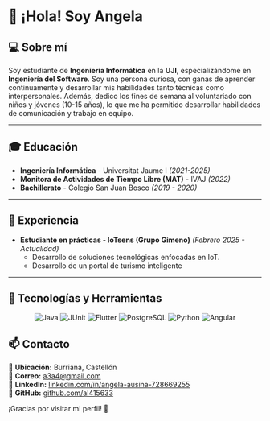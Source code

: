 # 👋 ¡Hola! Soy Angela

## 💻 Sobre mí

Soy estudiante de **Ingeniería Informática** en la **UJI**, especializándome en **Ingeniería del Software**. Soy una persona curiosa, con ganas de aprender continuamente y desarrollar mis habilidades tanto técnicas como interpersonales.
Además, dedico los fines de semana al voluntariado con niños y jóvenes (10-15 años), lo que me ha permitido desarrollar habilidades de comunicación y trabajo en equipo.

---

## 🎓 Educación

- **Ingeniería Informática** - Universitat Jaume I *(2021-2025)*
- **Monitora de Actividades de Tiempo Libre (MAT)** - IVAJ *(2022)*
- **Bachillerato** - Colegio San Juan Bosco *(2019 - 2020)*

---

## 💼 Experiencia

- **Estudiante en prácticas - loTsens (Grupo Gimeno)** *(Febrero 2025 - Actualidad)*
  - Desarrollo de soluciones tecnológicas enfocadas en IoT.
  - Desarrollo de un portal de turismo inteligente
---

## 🚀 Tecnologías y Herramientas

<p align="center">
  <img src="https://img.shields.io/badge/Java-ED8B00?style=for-the-badge&logo=java&logoColor=white" alt="Java" />
  <img src="https://img.shields.io/badge/JUnit-25A162?style=for-the-badge&logo=junit5&logoColor=white" alt="JUnit" />
  <img src="https://img.shields.io/badge/Flutter-02569B?style=for-the-badge&logo=flutter&logoColor=white" alt="Flutter" />
  <img src="https://img.shields.io/badge/PostgreSQL-336791?style=for-the-badge&logo=postgresql&logoColor=white" alt="PostgreSQL" />
  <img src="https://img.shields.io/badge/Python-3776AB?style=for-the-badge&logo=python&logoColor=white" alt="Python" />
  <img src="https://img.shields.io/badge/Angular-DD0031?style=for-the-badge&logo=angular&logoColor=white" alt="Angular" />
</p>

## 📫 Contacto

📍 **Ubicación:** Burriana, Castellón  
📧 **Correo:** [a3a4@gmail.com](mailto:a3a4@gmail.com)  
💼 **LinkedIn:** [linkedin.com/in/angela-ausina-728669255](https://www.linkedin.com/in/%C3%Aingela-ausina-728669255/)  
🐙 **GitHub:** [github.com/al415633](https://github.com/al415633)  

¡Gracias por visitar mi perfil! 🚀
